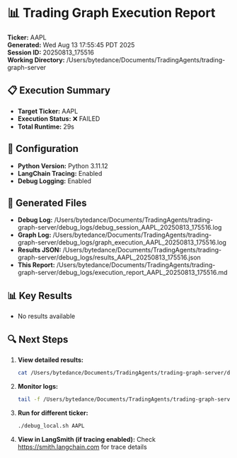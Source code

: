 # 📊 Trading Graph Execution Report

**Ticker:** AAPL  
**Generated:** Wed Aug 13 17:55:45 PDT 2025  
**Session ID:** 20250813_175516  
**Working Directory:** /Users/bytedance/Documents/TradingAgents/trading-graph-server

## 📋 Execution Summary

- **Target Ticker:** AAPL
- **Execution Status:** ❌ FAILED
- **Total Runtime:** 29s

## 🔧 Configuration

- **Python Version:** Python 3.11.12
- **LangChain Tracing:** Enabled
- **Debug Logging:** Enabled

## 📂 Generated Files

- **Debug Log:** /Users/bytedance/Documents/TradingAgents/trading-graph-server/debug_logs/debug_session_AAPL_20250813_175516.log
- **Graph Log:** /Users/bytedance/Documents/TradingAgents/trading-graph-server/debug_logs/graph_execution_AAPL_20250813_175516.log  
- **Results JSON:** /Users/bytedance/Documents/TradingAgents/trading-graph-server/debug_logs/results_AAPL_20250813_175516.json
- **This Report:** /Users/bytedance/Documents/TradingAgents/trading-graph-server/debug_logs/execution_report_AAPL_20250813_175516.md

## 📊 Key Results

- No results available

## 🔍 Next Steps

1. **View detailed results:**
   ```bash
   cat /Users/bytedance/Documents/TradingAgents/trading-graph-server/debug_logs/results_AAPL_20250813_175516.json | jq .
   ```

2. **Monitor logs:**
   ```bash
   tail -f /Users/bytedance/Documents/TradingAgents/trading-graph-server/debug_logs/graph_execution_AAPL_20250813_175516.log
   ```

3. **Run for different ticker:**
   ```bash
   ./debug_local.sh AAPL
   ```

4. **View in LangSmith (if tracing enabled):**
   Check https://smith.langchain.com for trace details

